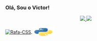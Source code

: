 ### Olá, Sou o Victor!

<div align="center">
  <a href="https://github.com/Vroot-del">
  <img height="180em" src="https://github-readme-stats.vercel.app/api?username=Vroot-del&show_icons=true&theme=tokyonight&include_all_commits=true&count_private=true"/>
  <img height="180em" src="https://github-readme-stats.vercel.app/api/top-langs/?username=Vroot-del&layout=compact&langs_count=7&theme=tokyonight"/>
</div>
  
<div style="display: inline_block"><br>
  <img align="center" alt="Rafa-CSS" height="30" width="70" img src="https://cdn.jsdelivr.net/gh/devicons/devicon/icons/java/java-original-wordmark.svg" >
  <img align="center" alt="Rafa-Python" height="30" width="70" src="https://raw.githubusercontent.com/devicons/devicon/master/icons/python/python-original.svg">
 
</div>


